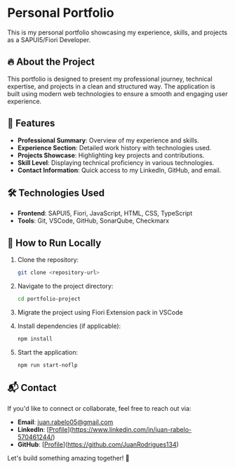 # Personal Portfolio

This is my personal portfolio showcasing my experience, skills, and projects as a SAPUI5/Fiori Developer.

## 🔥 About the Project
This portfolio is designed to present my professional journey, technical expertise, and projects in a clean and structured way. The application is built using modern web technologies to ensure a smooth and engaging user experience.

## 🚀 Features
- **Professional Summary**: Overview of my experience and skills.
- **Experience Section**: Detailed work history with technologies used.
- **Projects Showcase**: Highlighting key projects and contributions.
- **Skill Level**: Displaying technical proficiency in various technologies.
- **Contact Information**: Quick access to my LinkedIn, GitHub, and email.

## 🛠️ Technologies Used
- **Frontend**: SAPUI5, Fiori, JavaScript, HTML, CSS, TypeScript
- **Tools**: Git, VSCode, GitHub, SonarQube, Checkmarx

## 📂 How to Run Locally
1. Clone the repository:
   ```bash
   git clone <repository-url>
   ```
2. Navigate to the project directory:
   ```bash
   cd portfolio-project
   ```
3. Migrate the project using Fiori Extension pack in VSCode
  
4. Install dependencies (if applicable):
   ```bash
   npm install
   ```
5. Start the application:
   ```bash
   npm run start-noflp
   ```

## 📬 Contact
If you'd like to connect or collaborate, feel free to reach out via:
- **Email**: juan.rabelo05@gmail.com
- **LinkedIn**: [[Profile](<LinkedIn-URL>)](https://www.linkedin.com/in/juan-rabelo-570461244/)
- **GitHub**: [[Profile](<GitHub-URL>)](https://github.com/JuanRodrigues134)

Let's build something amazing together! 🚀
